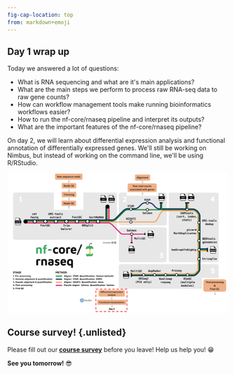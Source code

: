 ```yaml
---
fig-cap-location: top
from: markdown+emoji
---
```


## **Day 1 wrap up**

Today we answered a lot of questions: 

- What is RNA sequencing and what are it's main applications?
- What are the main steps we perform to process raw RNA-seq data to raw gene counts? 
- How can workflow management tools make running bioinformatics workflows easier? 
- How to run the nf-core/rnaseq pipeline and interpret its outputs? 
- What are the important features of the nf-core/rnaseq pipeline?

On day 2, we will learn about differential expression analysis and functional annotation of differentially expressed genes. We'll still be working on Nimbus, but instead of working on the command line, we'll be using R/RStudio.    

![](../fig/nfcore_whatNext.png)

## **Course survey!** {.unlisted}

Please fill out our **[course survey](https://www.surveymonkey.com/r/rnaseq2022)** before you leave! Help us help you! :grin:

**See you tomorrow!** :sunglasses:
